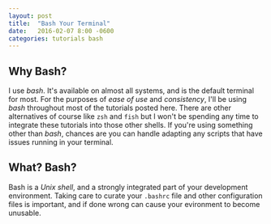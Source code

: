 ```yaml
---
layout: post
title:  "Bash Your Terminal"
date:   2016-02-07 8:00 -0600
categories: tutorials bash
---
```


## Why Bash?

I use _bash_. It's available on almost all systems, and is the default terminal for most. For the purposes of _ease of use_ and _consistency_, I'll be using _bash_ throughout most of the tutorials posted here. There are other alternatives of course like `zsh` and `fish` but I won't be spending any time to integrate these tutorials into those other shells. If you're using something other than _bash_, chances are you can handle adapting any scripts that have issues running in your terminal.

## What? Bash?

Bash is a _Unix shell_, and a strongly integrated part of your development environment. Taking care to curate your `.bashrc` file and other configuration files is important, and if done wrong can cause your evironment to become unusable. 

